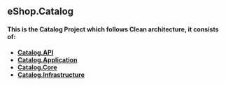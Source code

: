 ## eShop.Catalog

#### This is the Catalog Project which follows Clean architecture, it consists of:
 - [**Catalog.API**](https://github.com/Annaati/eShopping/tree/main/Catalog/Catalog.API)
 - [**Catalog.Application**](https://github.com/Annaati/eShopping/tree/main/Catalog/Catalog.Application)
 - [**Catalog.Core**](https://github.com/Annaati/eShopping/tree/main/Catalog/Catalog.Core)
 - [**Catalog.Infrastructure**](https://github.com/Annaati/eShopping/tree/main/Catalog/Catalog.Infrastructure)
